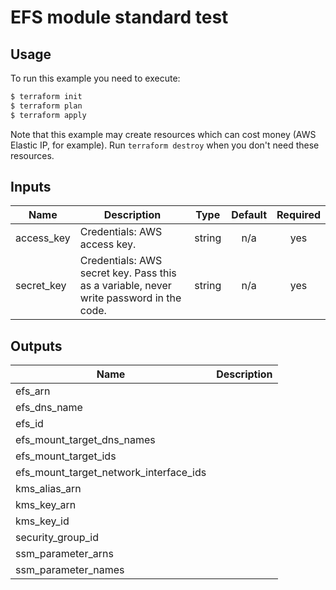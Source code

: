 # EFS module standard test

## Usage

To run this example you need to execute:

```bash
$ terraform init
$ terraform plan
$ terraform apply
```

Note that this example may create resources which can cost money (AWS Elastic IP, for example). Run `terraform destroy` when you don't need these resources.

<!-- BEGINNING OF PRE-COMMIT-TERRAFORM DOCS HOOK -->
## Inputs

| Name | Description | Type | Default | Required |
|------|-------------|:----:|:-----:|:-----:|
| access\_key | Credentials: AWS access key. | string | n/a | yes |
| secret\_key | Credentials: AWS secret key. Pass this as a variable, never write password in the code. | string | n/a | yes |

## Outputs

| Name | Description |
|------|-------------|
| efs\_arn |  |
| efs\_dns\_name |  |
| efs\_id |  |
| efs\_mount\_target\_dns\_names |  |
| efs\_mount\_target\_ids |  |
| efs\_mount\_target\_network\_interface\_ids |  |
| kms\_alias\_arn |  |
| kms\_key\_arn |  |
| kms\_key\_id |  |
| security\_group\_id |  |
| ssm\_parameter\_arns |  |
| ssm\_parameter\_names |  |

<!-- END OF PRE-COMMIT-TERRAFORM DOCS HOOK -->
